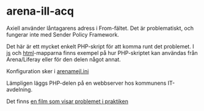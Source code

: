 # arena-ill-acq

Axiell använder låntagarens adress i From-fältet. Det är problematiskt, och fungerar inte med Sender Policy Framework.

Det här är ett mycket enkelt PHP-skript för att komma runt det problemet. I [js](js) och [html](html)-mapparna finns exempel på hur PHP-skriptet kan användas från Arena/Liferay eller för den delen något annat.

Konfiguration sker i [arenamejl.ini](php/arenamejl.ini)

Lämpligen läggs PHP-delen på en webbserver hos kommunens IT-avdelning.

Det finns [en film som visar problemet i praktiken](http://jnylin.name/bibl/exempel/arena/epost/)
